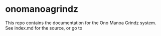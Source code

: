 # onomanoagrindz

This repo contains the documentation for the Ono Manoa Grindz system. See index.md for the source, or go to 
